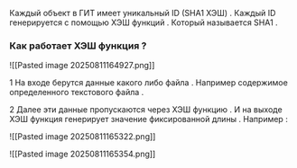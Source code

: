 Каждый объект в ГИТ имеет уникальный ID (SHA1 ХЭШ) . Каждый ID генерируется с помощью ХЭШ функций . Который называется SHA1 . 

### Как работает ХЭШ функция ?

![[Pasted image 20250811164927.png]]

1 На входе берутся данные какого либо файла . Например содержимое определенного текстового файла . 

2 Далее эти данные пропускаются через ХЭШ функцию . И на выходе ХЭШ функция генерирует значение фиксированной длины . Например :

![[Pasted image 20250811165322.png]]



![[Pasted image 20250811165354.png]]
